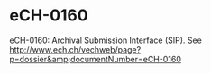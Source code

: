 eCH-0160
========

eCH-0160: Archival Submission Interface (SIP). See http://www.ech.ch/vechweb/page?p=dossier&amp;documentNumber=eCH-0160
